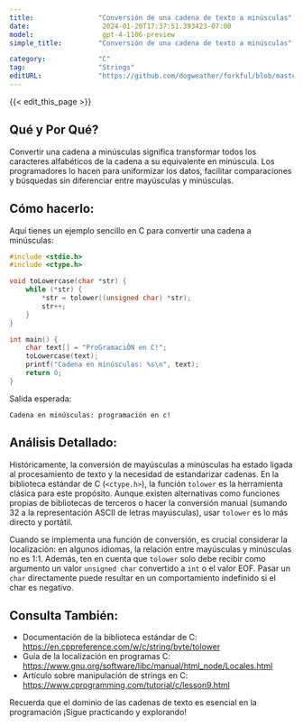 ```yaml
---
title:                "Conversión de una cadena de texto a minúsculas"
date:                  2024-01-20T17:37:51.393423-07:00
model:                 gpt-4-1106-preview
simple_title:         "Conversión de una cadena de texto a minúsculas"

category:             "C"
tag:                  "Strings"
editURL:              "https://github.com/dogweather/forkful/blob/master/content/es/c/converting-a-string-to-lower-case.md"
---
```


{{< edit_this_page >}}

## Qué y Por Qué?
Convertir una cadena a minúsculas significa transformar todos los caracteres alfabéticos de la cadena a su equivalente en minúscula. Los programadores lo hacen para uniformizar los datos, facilitar comparaciones y búsquedas sin diferenciar entre mayúsculas y minúsculas.

## Cómo hacerlo:
Aquí tienes un ejemplo sencillo en C para convertir una cadena a minúsculas:

```C
#include <stdio.h>
#include <ctype.h>

void toLowercase(char *str) {
    while (*str) {
        *str = tolower((unsigned char) *str);
        str++;
    }
}

int main() {
    char text[] = "ProGramaciÓN en C!";
    toLowercase(text);
    printf("Cadena en minúsculas: %s\n", text);
    return 0;
}
```

Salida esperada:
```
Cadena en minúsculas: programación en c!
```

## Análisis Detallado:
Históricamente, la conversión de mayúsculas a minúsculas ha estado ligada al procesamiento de texto y la necesidad de estandarizar cadenas. En la biblioteca estándar de C (`<ctype.h>`), la función `tolower` es la herramienta clásica para este propósito. Aunque existen alternativas como funciones propias de bibliotecas de terceros o hacer la conversión manual (sumando 32 a la representación ASCII de letras mayúsculas), usar `tolower` es lo más directo y portátil.

Cuando se implementa una función de conversión, es crucial considerar la localización: en algunos idiomas, la relación entre mayúsculas y minúsculas no es 1:1. Además, ten en cuenta que `tolower` solo debe recibir como argumento un valor `unsigned char` convertido a `int` o el valor EOF. Pasar un `char` directamente puede resultar en un comportamiento indefinido si el char es negativo.

## Consulta También:
- Documentación de la biblioteca estándar de C: https://en.cppreference.com/w/c/string/byte/tolower
- Guía de la localización en programas C: https://www.gnu.org/software/libc/manual/html_node/Locales.html
- Artículo sobre manipulación de strings en C: https://www.cprogramming.com/tutorial/c/lesson9.html

Recuerda que el dominio de las cadenas de texto es esencial en la programación ¡Sigue practicando y explorando!
